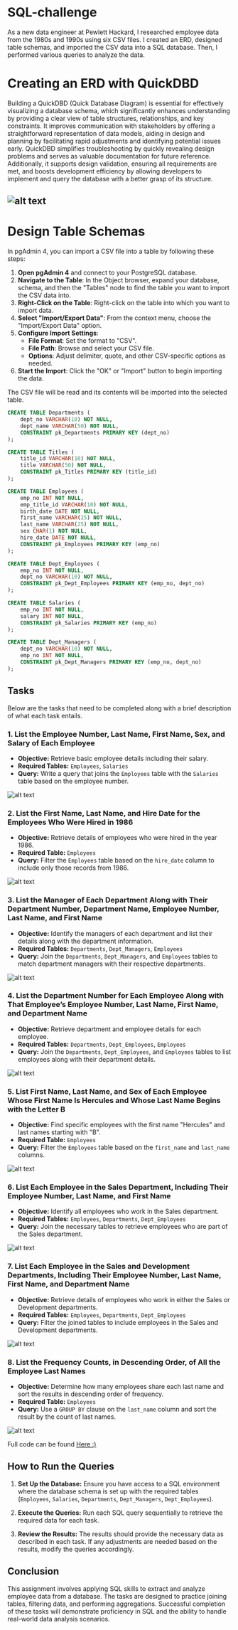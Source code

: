 # SQL-challenge
As a new data engineer at Pewlett Hackard, I researched employee data from the 1980s and 1990s using six CSV files. I created an ERD, designed table schemas, and imported the CSV data into a SQL database. Then, I performed various queries to analyze the data.

# Creating an ERD with QuickDBD
Building a QuickDBD (Quick Database Diagram) is essential for effectively visualizing a database schema, which significantly enhances understanding by providing a clear view of table structures, relationships, and key constraints. It improves communication with stakeholders by offering a straightforward representation of data models, aiding in design and planning by facilitating rapid adjustments and identifying potential issues early. QuickDBD simplifies troubleshooting by quickly revealing design problems and serves as valuable documentation for future reference. Additionally, it supports design validation, ensuring all requirements are met, and boosts development efficiency by allowing developers to implement and query the database with a better grasp of its structure.

![alt text](https://github.com/biddlebird/sql-challenge/blob/main/Data%20Analysis%20Tables/QuickDBD.jpg)
---

# Design Table Schemas

In pgAdmin 4, you can import a CSV file into a table by following these steps:

1. **Open pgAdmin 4** and connect to your PostgreSQL database.
2. **Navigate to the Table**: In the Object browser, expand your database, schema, and then the "Tables" node to find the table you want to import the CSV data into.
3. **Right-Click on the Table**: Right-click on the table into which you want to import data.
4. **Select "Import/Export Data"**: From the context menu, choose the "Import/Export Data" option.
5. **Configure Import Settings**:
   - **File Format**: Set the format to "CSV".
   - **File Path**: Browse and select your CSV file.
   - **Options**: Adjust delimiter, quote, and other CSV-specific options as needed.
6. **Start the Import**: Click the "OK" or "Import" button to begin importing the data.

The CSV file will be read and its contents will be imported into the selected table.

```sql
CREATE TABLE Departments (
    dept_no VARCHAR(10) NOT NULL,
    dept_name VARCHAR(50) NOT NULL,
    CONSTRAINT pk_Departments PRIMARY KEY (dept_no)
);

CREATE TABLE Titles (
    title_id VARCHAR(10) NOT NULL,
    title VARCHAR(50) NOT NULL,
    CONSTRAINT pk_Titles PRIMARY KEY (title_id)
);

CREATE TABLE Employees (
    emp_no INT NOT NULL,
    emp_title_id VARCHAR(10) NOT NULL,
    birth_date DATE NOT NULL,
    first_name VARCHAR(25) NOT NULL,
    last_name VARCHAR(25) NOT NULL,
    sex CHAR(1) NOT NULL,
    hire_date DATE NOT NULL,
    CONSTRAINT pk_Employees PRIMARY KEY (emp_no)
);

CREATE TABLE Dept_Employees (
    emp_no INT NOT NULL,
    dept_no VARCHAR(10) NOT NULL,
    CONSTRAINT pk_Dept_Employees PRIMARY KEY (emp_no, dept_no)
);

CREATE TABLE Salaries (
    emp_no INT NOT NULL,
    salary INT NOT NULL,
    CONSTRAINT pk_Salaries PRIMARY KEY (emp_no)
);

CREATE TABLE Dept_Managers (
    dept_no VARCHAR(10) NOT NULL,
    emp_no INT NOT NULL,
    CONSTRAINT pk_Dept_Managers PRIMARY KEY (emp_no, dept_no)
);
```
## Tasks

Below are the tasks that need to be completed along with a brief description of what each task entails.

### 1. List the Employee Number, Last Name, First Name, Sex, and Salary of Each Employee
- **Objective:** Retrieve basic employee details including their salary.
- **Required Tables:** `Employees`, `Salaries`
- **Query:** Write a query that joins the `Employees` table with the `Salaries` table based on the employee number.

![alt text](https://github.com/biddlebird/sql-challenge/blob/main/Data%20Analysis%20Tables/1.empno.lname.fname.sex.salary.jpg)

### 2. List the First Name, Last Name, and Hire Date for the Employees Who Were Hired in 1986
- **Objective:** Retrieve details of employees who were hired in the year 1986.
- **Required Table:** `Employees`
- **Query:** Filter the `Employees` table based on the `hire_date` column to include only those records from 1986.

![alt text](https://github.com/biddlebird/sql-challenge/blob/main/Data%20Analysis%20Tables/2.1986.jpg)

### 3. List the Manager of Each Department Along with Their Department Number, Department Name, Employee Number, Last Name, and First Name
- **Objective:** Identify the managers of each department and list their details along with the department information.
- **Required Tables:** `Departments`, `Dept_Managers`, `Employees`
- **Query:** Join the `Departments`, `Dept_Managers`, and `Employees` tables to match department managers with their respective departments.

![alt text](https://github.com/biddlebird/sql-challenge/blob/main/Data%20Analysis%20Tables/3.deptnum.deptname.emno.last.first.jpg)

### 4. List the Department Number for Each Employee Along with That Employee’s Employee Number, Last Name, First Name, and Department Name
- **Objective:** Retrieve department and employee details for each employee.
- **Required Tables:** `Departments`, `Dept_Employees`, `Employees`
- **Query:** Join the `Departments`, `Dept_Employees`, and `Employees` tables to list employees along with their department details.

![alt text](https://github.com/biddlebird/sql-challenge/blob/main/Data%20Analysis%20Tables/4.deptnum.empnumlas.first.deptname.jpg)

### 5. List First Name, Last Name, and Sex of Each Employee Whose First Name Is Hercules and Whose Last Name Begins with the Letter B
- **Objective:** Find specific employees with the first name "Hercules" and last names starting with "B".
- **Required Table:** `Employees`
- **Query:** Filter the `Employees` table based on the `first_name` and `last_name` columns.

![alt text](https://github.com/biddlebird/sql-challenge/blob/main/Data%20Analysis%20Tables/5.first.last.sex.Hercules.B.jpg)

### 6. List Each Employee in the Sales Department, Including Their Employee Number, Last Name, and First Name
- **Objective:** Identify all employees who work in the Sales department.
- **Required Tables:** `Employees`, `Departments`, `Dept_Employees`
- **Query:** Join the necessary tables to retrieve employees who are part of the Sales department.

![alt text](https://github.com/biddlebird/sql-challenge/blob/main/Data%20Analysis%20Tables/6.Sales.jpg)

### 7. List Each Employee in the Sales and Development Departments, Including Their Employee Number, Last Name, First Name, and Department Name
- **Objective:** Retrieve details of employees who work in either the Sales or Development departments.
- **Required Tables:** `Employees`, `Departments`, `Dept_Employees`
- **Query:** Filter the joined tables to include employees in the Sales and Development departments.


![alt text](https://github.com/biddlebird/sql-challenge/blob/main/Data%20Analysis%20Tables/7.Sales.Development.jpg)

### 8. List the Frequency Counts, in Descending Order, of All the Employee Last Names
- **Objective:** Determine how many employees share each last name and sort the results in descending order of frequency.
- **Required Table:** `Employees`
- **Query:** Use a `GROUP BY` clause on the `last_name` column and sort the result by the count of last names.

![alt text](https://github.com/biddlebird/sql-challenge/blob/main/Data%20Analysis%20Tables/8.frequencycount.jpg)


Full code can be found [Here :)](https://github.com/biddlebird/sql-challenge/blob/main/Coding.sql)

## How to Run the Queries

1. **Set Up the Database:** Ensure you have access to a SQL environment where the database schema is set up with the required tables (`Employees`, `Salaries`, `Departments`, `Dept_Managers`, `Dept_Employees`).

2. **Execute the Queries:** Run each SQL query sequentially to retrieve the required data for each task.

3. **Review the Results:** The results should provide the necessary data as described in each task. If any adjustments are needed based on the results, modify the queries accordingly.

## Conclusion

This assignment involves applying SQL skills to extract and analyze employee data from a database. The tasks are designed to practice joining tables, filtering data, and performing aggregations. Successful completion of these tasks will demonstrate proficiency in SQL and the ability to handle real-world data analysis scenarios.

